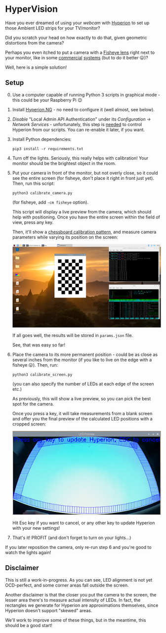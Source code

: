# HyperVision

Have you ever dreamed of using your *webcam* with [Hyperion](https://github.com/hyperion-project/hyperion.ng)
to set up those Ambient LED strips for your TV/monitor?

Did you scratch your head on how exactly to do that, given geometric distortions from the camera?

Perhaps you even itched to put a camera with a [Fisheye lens](https://en.wikipedia.org/wiki/Fisheye_lens)
right next to your monitor, like in some
[commercial](https://us.govee.com/products/immersion-tv-backlights)
[systems](https://ambivision.tv/) (but to do it better 😛)?

Well, here is a simple solution!

## Setup

0.  Use a computer capable of running Python 3 scripts in graphical mode - this could be your Raspberry Pi 😉

1.  Install [Hyperion.NG](https://docs.hyperion-project.org/en/user/Installation.html) - no need to configure it (well almost, see below).

2.  *Disable* "Local Admin API Authentication" under its *Configuration -> Network Services* - unfortunately,
    this step is [needed](https://github.com/hyperion-project/hyperion.ng/issues/1251) to control Hyperion from our scripts.
    You can re-enable it later, if you want.

3.  Install Python dependencies:
    ```
    pip3 install -r requirements.txt
    ```

4.  Turn off the lights. Seriously, this really helps with calibration! Your monitor should be the brightest object in the room.

5.  Put your camera in front of the monitor, but not overly close, so it could see the entire screen
    (for fisheye, don't place it right in front just yet). Then, run this script:
    ```
    python3 calibrate_camera.py
    ```
    (for fisheye, add `-cm fisheye` option).

    This script will display a live preview from the camera, which should help with positioning.
    Once you have the entire screen within the field of view, press any key.

    Then, it'll show a [chessboard calibration pattern](https://docs.opencv.org/master/dc/dbb/tutorial_py_calibration.html),
    and measure camera parameters while varying its position on the screen:

    ![Image of chessboard](images/chessboard.png)

    If all goes well, the results will be stored in `params.json` file.

    See, that was easy so far!

6.  Place the camera to its more permanent position - could be as close as several inches from the monitor
    (if you like to live on the edge with a fisheye 😛). Then, run:
    ```
    python3 calibrate_screen.py
    ```
    (you can also specify the number of LEDs at each edge of the screen etc.)

    As previously, this will show a live preview, so you can pick the best spot for the camera.

    Once you press a key, it will take measurements from a blank screen and offer you the final preview
    of the calculated LED positions with a cropped screen:

    ![Image of LED preview](images/led_preview.png)

    Hit Esc key if you want to cancel, or any other key to update Hyperion with your new settings!

7.  That's it! PROFIT (and don't forget to turn on your lights...)

If you later reposition the camera, only re-run step 6 and you're good to watch the lights again!

## Disclaimer

This is still a work-in-progress. As you can see, LED alignment is not yet OCD-perfect, and some
corner areas fall outside the screen.

Another disclaimer is that the closer you put the camera to the screen, the lesser area
there's to measure actual intensity of LEDs. In fact, the rectangles we generate
for Hyperion are approximations themselves, since Hyperion doesn't support "skewed" areas.

We'll work to improve some of these things, but in the meantime, this should be a good start!
